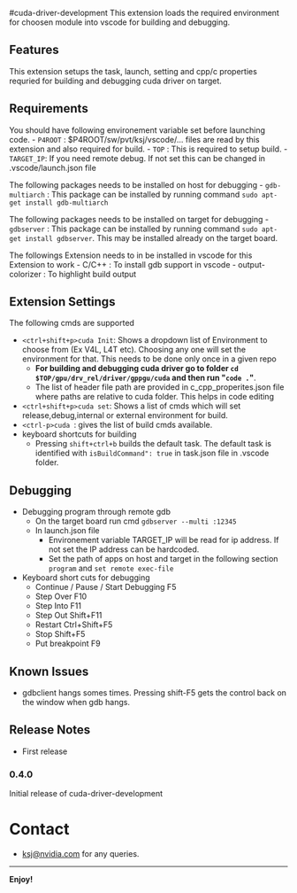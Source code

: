 #cuda-driver-development 
This extension loads the required environment for choosen module into vscode for building and debugging.

## Features
This extension setups the task, launch, setting and cpp/c properties requried for building and debugging cuda driver on target.

## Requirements
You should have following environement variable set before launching code.
    - `P4ROOT` : $P4ROOT/sw/pvt/ksj/vscode/... files are read by this extension and also required for build.
    - `TOP`    : This is required to setup build.
    - `TARGET_IP`: If you need remote debug. If not set this can be changed in .vscode/launch.json file

The following packages needs to be installed on host for debugging
    - `gdb-multiarch` : This package can be installed by running command `sudo apt-get install gdb-multiarch`

The following packages needs to be installed on target for debugging
    - `gdbserver` : This package can be installed by running command `sudo apt-get install gdbserver`. This may be installed already on the target board.

The followings Extension needs to in be installed in vscode for this Extension to work
    - C/C++ : To install gdb support in vscode
    - output-colorizer : To highlight build output

## Extension Settings
The following cmds are supported

* `<ctrl+shift+p>cuda Init`: Shows a dropdown list of Environment to choose from (Ex V4L, L4T etc). Choosing any one will set the environment for that. This needs to be done only once in a given repo
    - **For building and debugging cuda driver go to folder `cd $TOP/gpu/drv_rel/driver/gppgu/cuda` and then run "`code .`"**. 
    - The list of header file path are provided in c_cpp_properites.json file where paths are relative to cuda folder. This helps in code editing
* `<ctrl+shift+p>cuda set`: Shows a list of cmds which will set release,debug,internal or external environment for build.
* `<ctrl-p>cuda `: gives the list of build cmds available. 
* keyboard shortcuts for building
    - Pressing `shift+ctrl+b` builds the default task. The default task is identified with `isBuildCommand": true` in task.json file in .vscode folder.

## Debugging

* Debugging program through remote gdb
    - On the target board run cmd `gdbserver --multi :12345`
    - In launch.json file 
        - Environement variable TARGET_IP will be read for ip address. If not set the IP address can be hardcoded.
        - Set the path of apps on host and target in the following section `program` and `set remote exec-file`
* Keyboard short cuts for debugging
    - Continue / Pause / Start Debugging F5
    - Step Over F10
    - Step Into F11
    - Step Out Shift+F11
    - Restart Ctrl+Shift+F5
    - Stop Shift+F5        
    - Put breakpoint F9

## Known Issues

* gdbclient hangs somes times. Pressing shift-F5 gets the control back on the window when gdb hangs.

## Release Notes

* First release 

### 0.4.0

Initial release of cuda-driver-development

# Contact 

- ksj@nvidia.com for any queries.

-----------------------------------------------------------------------------------------------------------

**Enjoy!**

